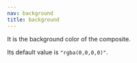 ```yaml
---
nav: background
title: background
---
```


It is the background color of the composite.

Its default value is `"rgba(0,0,0,0)"`.
